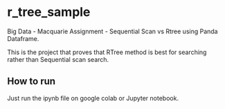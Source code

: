 # r_tree_sample
Big Data - Macquarie Assignment - Sequential Scan vs Rtree using Panda Dataframe. 

This is the project that proves that RTree method is best for searching rather than Sequential scan search. 

## How to run 
Just run the ipynb file on google colab or Jupyter notebook.
